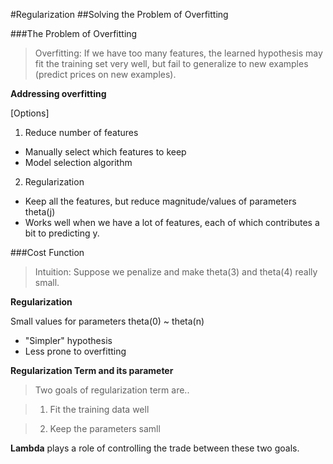 #Regularization
##Solving the Problem of Overfitting

###The Problem of Overfitting
>Overfitting: If we have too many features, the learned hypothesis may fit the training set very well, but fail to generalize to new examples (predict prices on new examples).


__Addressing overfitting__

[Options]

1. Reduce number of features
  - Manually select which features to keep
  - Model selection algorithm
2. Regularization
  - Keep all the features, but reduce magnitude/values of parameters theta(j)
  - Works well when we have a lot of features, each of which contributes a bit to predicting y.


###Cost Function
>Intuition: Suppose we penalize and make theta(3) and theta(4) really small.

__Regularization__

Small values for parameters theta(0) ~ theta(n)
- "Simpler" hypothesis
- Less prone to overfitting

__Regularization Term and its parameter__

>Two goals of regularization term are..

> 1. Fit the training data well

> 2. Keep the parameters samll

__Lambda__ plays a role of controlling the trade between these two goals.
